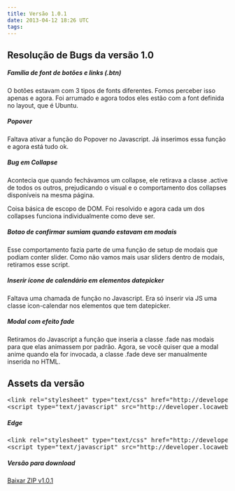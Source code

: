 ```yaml
---
title: Versão 1.0.1
date: 2013-04-12 18:26 UTC
tags:
---
```

## Resolução de Bugs da versão 1.0

##### Família de font de botões e links (.btn)

O botões estavam com 3 tipos de fonts diferentes. Fomos perceber isso apenas e agora. Foi arrumado e agora todos eles estão com a font definida no layout, que é Ubuntu.

##### Popover

Faltava ativar a função do Popover no Javascript. Já inserimos essa função e agora está tudo ok.

##### Bug em Collapse

Acontecia que quando fechávamos um collapse, ele retirava a classe .active de todos os outros, prejudicando o visual e o comportamento dos collapses disponíveis na mesma página.
<p>
Coisa básica de escopo de DOM. Foi resolvido e agora cada um dos collapses funciona individualmente como deve ser.

##### Botao de confirmar sumiam quando estavam em modais

Esse comportamento fazia parte de uma função de setup de modais que podiam conter slider. Como não vamos mais usar sliders dentro de modais, retiramos esse script. 

##### Inserir ícone de calendário em elementos datepicker

Faltava uma chamada de função no Javascript. Era só inserir via JS uma classe icon-calendar nos elementos que tem datepicker. 

##### Modal com efeito fade

Retiramos do Javascript a função que inseria a classe .fade nas modais para que elas animassem por padrão. Agora, se você quiser que a modal anime quando ela for invocada, a classe .fade deve ser manualmente inserida no HTML.

## Assets da versão

<pre class="lang-html linenums prettyprint">&lt;link rel="stylesheet" type="text/css" href="http://developer.locaweb.com.br/assets/1.0.1/locastyle.css"&gt;
&lt;script type="text/javascript" src="http://developer.locaweb.com.br/assets/1.0.1/locastyle.js"&gt;&lt;/script&gt;</pre>

##### Edge

<pre class="lang-html linenums prettyprint">&lt;link rel="stylesheet" type="text/css" href="http://developer.locaweb.com.br/assets/edge/locastyle.css"&gt;
&lt;script type="text/javascript" src="http://developer.locaweb.com.br/assets/edge/locastyle.js"&gt;&lt;/script&gt;</pre>

##### Versão para download

[Baixar ZIP v1.0.1](http://developer.locaweb.com.br/assets/1.0.1.zip)
